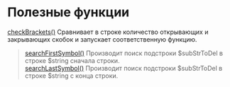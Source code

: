 # Полезные функции  

[checkBrackets()](checkBrackets.php) Сравнивает в строке количество открывающих и закрывающих скобок и запускает соответственную функцию.  
> [searchFirstSymbol()](searchFirstSymbol.php) Производит поиск подстроки $subStrToDel в строке $string сначала строки.  
[searchLastSymbol()](searchFirstSymbol.php) Производит поиск подстроки $subStrToDel в строке $string с конца строки.  
